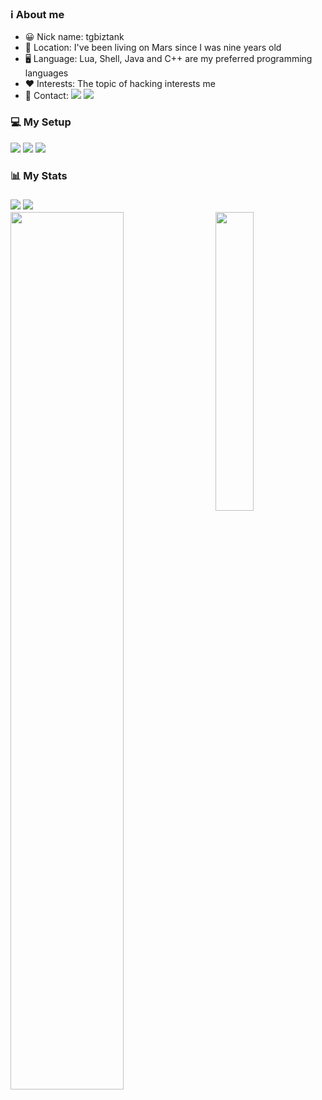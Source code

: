 <!-- Kha Banh Gif quay cuc cang 
<a href="https://facebook.com/tgbiztank"><img align="right" src="https://d14eu5yur8w3te.cloudfront.net/api/v1/media/baseclub-media-uploads-production/42c19c32-4c74-4f40-bee6-20ce539b22f8.gif" width="60%"></a></br> -->
<h3>ℹ️ About me</h3>
<ul>
<!-- Infomation -->
<li>😀 Nick name: tgbiztank</li>
<li>📍 Location: I've been living on Mars since I was nine years old</li>
<li>🖥️ Language: Lua, Shell, Java and C++ are my preferred programming languages</li>
<li>❤️ Interests: The topic of hacking interests me</li>
<li>📇 Contact: 
<a href="https://facebook.com/tgbiztank"><img src="https://img.shields.io/badge/-Facebook-blue?style=flat-square&logo=Facebook&logoColor=white&link=https://facebook.com/tgbiztank"></a>
<a href="mailto:tgbiztank@gmail.com" ><img src="https://img.shields.io/badge/-Gmail-red?style=flat-square&logo=Gmail&logoColor=white&link=mailto:tgbiztank@gmail.com"></a></li>
</ul>
<!-- PC Setup -->
<h3>💻 My Setup</h3>

<a href="https://github.com/tgbiztank/dotfiles/" target="_blank" rel="noopener"><img src="https://img.shields.io/badge/Arch-282a36?style=for-the-badge&logo=archlinux&logoColor=8f8f2"></a>
<a href="https://www.google.com/chrome/" target="_blank"><img src="https://img.shields.io/badge/Chrome-282a36?style=for-the-badge&logo=google-chrome&logoColor=f8f8f2"></a>
<a href="https://github.com/tgbiztank/dotfiles/tree/neovim" target="_blank"><img src="https://img.shields.io/badge/Neovim-282a36?style=for-the-badge&logo=neovim&logoColor=50fa7b"></a>
<!-- Stats -->
<h3>📊 My Stats<h3>
<a href="https://github.com/tgbiztank"><img src="https://komarev.com/ghpvc/?username=tgbiztank&color=ff79c6"></a>
<a href="https://wakatime.com/@tgbiztank"><img src="https://wakatime.com/badge/user/7560b813-7116-473c-908c-e3a849fb6437.png"/></a>
<br>
<a href="https://wakatime.com/@tgbiztank"><img align="right" src="https://github-readme-stats.vercel.app/api/top-langs/?username=tgbiztank&layout=compact&theme=dracula" width="35%"></a>
<a href="https://github.com/tgbiztank"><img align="left" src="https://github-profile-summary-cards.vercel.app/api/cards/profile-details?username=tgbiztank&theme=dracula" width="60%"></a>
